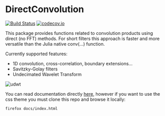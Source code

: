 # DirectConvolution

[![Build Status](https://travis-ci.org/vincent-picaud/DirectConvolution.jl.svg?branch=master)](https://travis-ci.org/vincent-picaud/DirectConvolution.jl) 
[![codecov.io](http://codecov.io/github/vincent-picaud/DirectConvolution.jl/coverage.svg?branch=master)](http://codecov.io/github/vincent-picaud/DirectConvolution.jl?branch=master)

This package provides functions related to convolution products using
direct (no FFT) methods. For short filters this approach is faster and
more versatile than the Julia native conv(...) function.

Currently supported features:
- 1D convolution, cross-correlation, boundary extensions...
- Savitzky-Golay filters
- Undecimated Wavelet Transform

![udwt](https://github.com/vincent-picaud/DirectConvolution.jl/blob/master/docs/use_cases/udwt_figures/W.png)

You can read documentation directly
[here](https://vincent-picaud.github.io/DirectConvolution.jl/index.html),
however if you want to use the css theme you must clone this repo and browse it locally:

```
firefox docs/index.html
```



